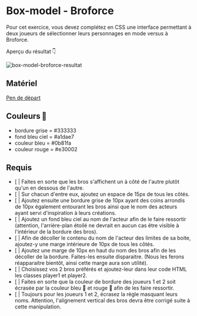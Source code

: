 # Box-model - Broforce

Pour cet exercice, vous devez complétez en CSS une interface permettant à deux joueurs de sélectionner leurs personnages en mode versus à Broforce.

Aperçu du résultat 👇

![box-model-broforce-resultat](https://github.com/user-attachments/assets/304c5edf-f1e3-43b7-8ad2-36c914836022)


## Matériel

[Pen de départ](https://codepen.io/tim-momo/pen/PoBaEVQ?editors=1100)

## Couleurs 🎨
-    bordure grise = #333333
-    fond bleu ciel = #a1dae7
-    couleur bleu = #0b81fa
-    couleur rouge = #e30002
   
   
## Requis

* [ | Faites en sorte que les bros s'affichent un à côté de l'autre plutôt qu'un en dessous de l'autre.
* [ | Sur chacun d'entre eux, ajoutez un espace de 15px de tous les côtés.
* [ |  Ajoutez ensuite une bordure grise de 10px ayant des coins arrondis de 10px également entourant les bros ainsi que le nom des acteurs ayant servi d'inspiration à leurs créations.
* [ | Ajoutez un fond bleu ciel au nom de l'acteur afin de le faire ressortir (attention, l'arrière-plan étoilé ne devrait en aucun cas être visible à l'intérieur de la bordure des bros).
* [ | Afin de décoller le contenu du nom de l'acteur des limites de sa boite, ajoutez-y une marge intérieure de 10px de tous les côtés.
* [ | Ajoutez une marge de 10px en haut du nom des bros afin de les décoller de la bordure. Faites-les ensuite disparaitre. (Nous les ferons réapparaitre bientôt, ainsi cette marge aura son utilité).
* [ | Choisissez vos 2 bros préférés et ajoutez-leur dans leur code HTML les classes player1 et player2.
* [ | Faites en sorte que la couleur de bordure des joueurs 1 et 2 soit écrasée par la couleur bleu 🔵 et rouge 🔴 afin de les faire ressortir.
* [ | Toujours pour les joueurs 1 et 2, écrasez la règle masquant leurs noms. Attention, l'alignement vertical des bros devra être corrigé suite à cette manipulation.

